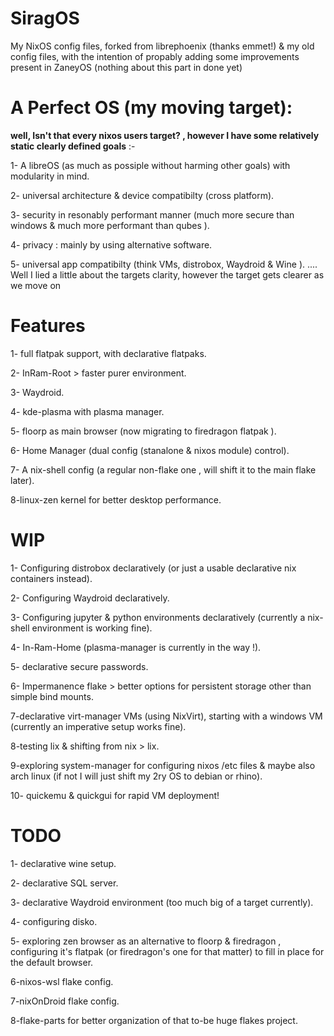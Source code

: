 # SiragOS 
 My NixOS config files, forked from librephoenix (thanks emmet!) & my old config files, with the intention of propably adding some improvements present in ZaneyOS (nothing about this part in done yet)

# A Perfect OS (my moving target):

 **well, Isn't that every nixos users target? , however I have some relatively static clearly defined goals** :-
 
 1- A libreOS (as much as possiple without harming other goals) with modularity in mind.
 
 2- universal architecture & device compatibilty (cross platform).
 
 3- security in resonably performant manner (much more secure than windows & much more performant than qubes ).
 
 4- privacy : mainly by using alternative software.
 
 5- universal app compatibilty (think VMs, distrobox, Waydroid & Wine ).
 ....
 Well I lied a little about the targets clarity, however the target gets clearer as we move on
 
# Features
 1- full flatpak support, with declarative flatpaks.
 
 2- InRam-Root > faster purer environment.
 
 3- Waydroid.
 
 4- kde-plasma with plasma manager.
 
 5- floorp as main browser (now migrating to firedragon flatpak ).
 
 6- Home Manager (dual config (stanalone & nixos module) control).
 
 7- A nix-shell config (a regular non-flake one , will shift it to the main flake later).
 
 8-linux-zen kernel for better desktop performance.
 
# WIP

 1- Configuring distrobox declaratively (or just a usable declarative nix containers instead).
 
 2- Configuring Waydroid declaratively.
 
 3- Configuring jupyter & python environments declaratively (currently a nix-shell environment is working fine).
 
 4- In-Ram-Home (plasma-manager is currently in the way !).
 
 5- declarative secure passwords.
 
 6- Impermanence flake > better options for persistent storage other than simple bind mounts.
 
 7-declarative virt-manager VMs (using NixVirt), starting with a windows VM (currently an imperative setup works fine).
 
 8-testing lix & shifting from nix > lix.
 
 9-exploring system-manager for configuring nixos /etc files & maybe also arch linux (if not I will just shift my 2ry OS to debian or rhino).
 
 10- quickemu & quickgui for rapid VM deployment!
 
# TODO
1- declarative wine setup.

2- declarative SQL server.

3- declarative Waydroid environment (too much big of a target currently).

4- configuring disko.

5- exploring zen browser as an alternative to floorp & firedragon , configuring it's flatpak (or firedragon's one for that matter) to fill in place for the default browser.

6-nixos-wsl flake config.

7-nixOnDroid flake config.

8-flake-parts for better organization of that to-be huge flakes project.
